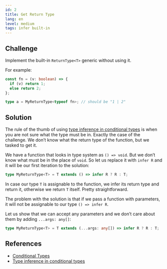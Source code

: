 ```yaml
---
id: 2
title: Get Return Type
lang: en
level: medium
tags: infer built-in
---
```


## Challenge

Implement the built-in `ReturnType<T>` generic without using it.

For example:

```ts
const fn = (v: boolean) => {
  if (v) return 1;
  else return 2;
};

type a = MyReturnType<typeof fn>; // should be "1 | 2"
```

## Solution

The rule of the thumb of using
[type inference in conditional types](https://www.typescriptlang.org/docs/handbook/2/conditional-types.html#inferring-within-conditional-types)
is when you are not sure what the type must be in. Exactly the case of the
challenge. We don’t know what the return type of the function, but we tasked to
get it.

We have a function that looks in type system as `() => void`. But we don’t know
what must be in the place of `void`. So let us replace it with `infer R` and it
will be our first iteration to the solution:

```ts
type MyReturnType<T> = T extends () => infer R ? R : T;
```

In case our type `T` is assignable to the function, we infer its return type and
return it, otherwise we return `T` itself. Pretty straightforward.

The problem with the solution is that if we pass a function with parameters, it
will not be assignable to our type `() => infer R`.

Let us show that we can accept any parameters and we don’t care about them by
adding `...args: any[]`:

```ts
type MyReturnType<T> = T extends (...args: any[]) => infer R ? R : T;
```

## References

- [Conditional Types](https://www.typescriptlang.org/docs/handbook/2/conditional-types.html)
- [Type inference in conditional types](https://www.typescriptlang.org/docs/handbook/2/conditional-types.html#inferring-within-conditional-types)
